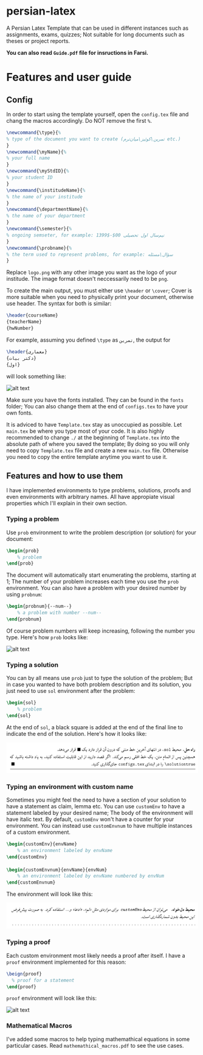 # persian-latex
A Persian Latex Template that can be used in different instances such as assignments, exams, quizzes; Not suitable for long documents such as theses or project reports.

**You can also read `Guide.pdf` file for insructions in Farsi.**

# Features and user guide

## Config
In order to start using the template yourself, open the `config.tex` file and chang the macros accordingly. Do NOT remove the first `%`.
```Latex
\newcommand{\type}{%
% type of the document you want to create (تمرین\کوئیز\میان‌ترم etc.)
}
\newcommand{\myName}{%
% your full name
}
\newcommand{\myStdID}{%
% your student ID
}
\newcommand{\institudeName}{%
% the name of your institude
}
\newcommand{\departmentName}{%
% the name of your department
}
\newcommand{\semester}{%
% ongoing semseter, for example: نیم‌سال اول تحصیلی 00$-$1399
}
\newcommand{\probname}{%
% the term used to represent problems, for example: سؤال\مسئله
}
```
Replace `logo.png` with any other image you want as the logo of your institude. The image format doesn't neccessarily need to be `png`.

To create the main output, you must either use `\header` or `\cover`; Cover is more suitable when you need to physically print your document, otherwise use header. The syntax for both is similar:
```Latex
\header{courseName}
{teacherName}
{hwNumber}
```
For example, assuming you defined `\type` as `تمرین`, the output for
```Latex
\header{معماری}
{دکتر بیات}
{اول}
```
will look something like:

![alt text](https://raw.githubusercontent.com/benyamxn/persian-latex/main/images/header.png "How header looks like")


Make sure you have the fonts installed. They can be found in the `fonts` folder; You can also change them at the end of `configs.tex` to have your own fonts.

It is adviced to have `Template.tex` stay as unoccupied as possible. Let `main.tex` be where you type most of your code.
It is also highly recommended to change `./` at the beginning of `Template.tex` into the absolute path of where you saved the template; By doing so you will only need to copy `Template.tex` file and create a new `main.tex` file. Otherwise you need to copy the entire template anytime you want to use it.

## Features and how to use them
I have implemented environments to type problems, solutions, proofs and even environments with arbitrary names. All have appropiate visual properties which I'll explain in their own section.

### Typing a problem
Use `prob` environment to write the problem description (or solution) for your document:
```Latex
\begin{prob}
	% problem
\end{prob}
```
The document will automatically start enumerating the problems, starting at 1; The number of your problem increases each time you use the `prob` environment.
You can also have a problem with your desired number by using `probnum`:
```Latex
\begin{probnum}{--num--}
	% a problem with number --num--
\end{probnum}
```
Of course problem numbers will keep increasing, following the number you type. Here's how `prob` looks like:

![alt text](https://raw.githubusercontent.com/benyamxn/persian-latex/main/images/prob.png "Example of prob environment")



### Typing a solution
You can by all means use `prob` just to type the solution of the problem; But in case you wanted to have both problem description and its solution, you just need to use `sol` environment after the problem:
```Latex
\begin{sol}
	% problem
\end{sol}
```
At the end of `sol`, a black square is added at the end of the final line to indicate the end of the solution. Here's how it looks like:

![alt text](https://raw.githubusercontent.com/benyamxn/persian-latex/main/images/sol.png "Example of sol environment")

### Typing an environment with custom name
Sometimes you might feel the need to have a section of your solution to have a statement as claim, lemma etc. You can use `customEnv` to have a statement labeled by your desired name; The body of the environment will have italic text. By default, `customEnv` won't have a counter for your environment. You can instead use `customEnvnum` to have multiple instances of a custom environment.
```Latex
\begin{customEnv}{envName}
	% an environment labeled by envName
\end{customEnv}

\begin{customEnvnum}{envName}{envNum}
	% an environment labeled by envName numbered by envNum
\end{customEnvnum}
```
The environment will look like this:

![alt text](https://raw.githubusercontent.com/benyamxn/persian-latex/main/images/customEnv.png "Example of custom environment")

### Typing a proof
Each custom environment most likely needs a proof after itself. I have a `proof` environment implemented for this reason:
```Latex
\beign{proof}
  % proof for a statement
\end{proof}
```
`proof` environment will look like this:

![alt text](https://raw.githubusercontent.com/benyamxn/persian-latex/main/images/proof.png "Example of proof environment")

### Mathematical Macros
I've added some macros to help typing mathemathical equations in some particular cases. Read `mathemathical_macros.pdf` to see the use cases.
